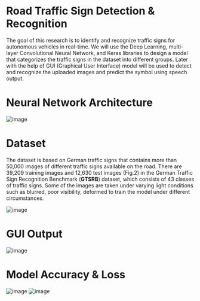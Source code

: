 # Road Traffic Sign Detection & Recognition
The goal of this research is to identify and recognize traffic signs for autonomous vehicles in real-time. We will use the Deep Learning, multi-layer Convolutional Neural Network, and Keras libraries to design a model that categorizes the traffic signs in the dataset into different groups. Later with the help of GUI (Graphical User Interface) model will be used to detect and recognize the uploaded images and predict the symbol using speech output.
# Neural Network Architecture
![image](https://user-images.githubusercontent.com/92319220/232618836-abe2a29e-452f-4ad5-b43c-59c633399810.png)
# Dataset
The dataset is based on German traffic signs that contains more than 50,000 images of different traffic signs available on the road. There are 39,209 training images and 12,630 test images (Fig.2) in the German Traffic Sign Recognition Benchmark (**GTSRB**) dataset, which consists of 43 classes of traffic signs. Some of the images are taken under varying light conditions such as blurred, poor visibility, deformed to train the model under different circumstances.

![image](https://user-images.githubusercontent.com/92319220/232619459-e83ad3ac-c1d9-428a-b49b-9d7822611ecb.png)
# GUI Output
![image](https://user-images.githubusercontent.com/92319220/232618413-8d53b5b4-a4a5-4343-91cd-0f65711d937f.png)
# Model Accuracy & Loss
![image](https://user-images.githubusercontent.com/92319220/232618675-e9b88833-d0a9-43e9-a128-f73905120fc4.png)
![image](https://user-images.githubusercontent.com/92319220/232618686-b9d31831-4a07-4b2d-95a0-c85b57ec29da.png)
